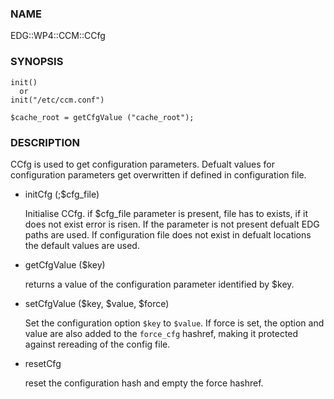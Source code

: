 
### NAME

EDG::WP4::CCM::CCfg

### SYNOPSIS

    init()
      or
    init("/etc/ccm.conf")

    $cache_root = getCfgValue ("cache_root");

### DESCRIPTION

CCfg is used to get configuration parameters. Defualt values for
configuration parameters get overwritten if defined in configuration
file.

- initCfg (;$cfg\_file)

    Initialise CCfg. if $cfg\_file parameter is present, file has to exists,
    if it does not exist error is risen. If the parameter is not present
    defualt EDG paths are used. If configuration file does not exist in defualt
    locations the default values are used.

- getCfgValue ($key)

    returns a value of the configuration parameter identified by $key.

- setCfgValue ($key, $value, $force)

    Set the configuration option `$key` to `$value`.
    If force is set, the option and value are also added
    to the `force_cfg` hashref, making it protected against
    rereading of the config file.

- resetCfg

    reset the configuration hash and empty the force
    hashref.
